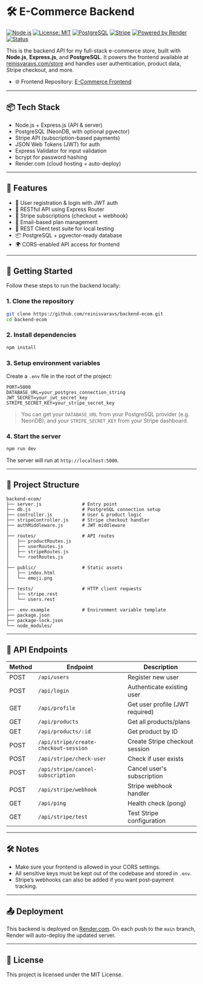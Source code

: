 # 🛠️ E-Commerce Backend

[![Node.js](https://img.shields.io/badge/Node.js-18.x-green?logo=node.js)](https://nodejs.org/)
[![License: MIT](https://img.shields.io/badge/License-MIT-blue.svg)](https://opensource.org/licenses/MIT)
[![PostgreSQL](https://img.shields.io/badge/PostgreSQL-15.x-blue?logo=postgresql)](https://www.postgresql.org/)
[![Stripe](https://img.shields.io/badge/Stripe-API-blueviolet?logo=stripe)](https://stripe.com/)
[![Powered by Render](https://img.shields.io/badge/Hosted%20on-Render-%230066ff?logo=render)](https://render.com/)
[![Status](https://img.shields.io/badge/status-live-brightgreen)]()

This is the backend API for my full-stack e-commerce store, built with **Node.js**, **Express.js**, and **PostgreSQL**. It powers the frontend available at [reinisvaravs.com/store](https://reinisvaravs.com/store) and handles user authentication, product data, Stripe checkout, and more.

- 🌐 Frontend Repository: [E-Commerce Frontend](https://github.com/reinisvaravs/frontend-ecom)

---

## 📦 Tech Stack

- Node.js + Express.js (API & server)
- PostgreSQL (NeonDB, with optional pgvector)
- Stripe API (subscription-based payments)
- JSON Web Tokens (JWT) for auth
- Express Validator for input validation
- bcrypt for password hashing
- Render.com (cloud hosting + auto-deploy)

---

## 🧠 Features

- 🔐 User registration & login with JWT auth
- 🧾 RESTful API using Express Router
- 🔄 Stripe subscriptions (checkout + webhook)
- 📧 Email-based plan management
- 🧪 REST Client test suite for local testing
- 📦 PostgreSQL + pgvector-ready database
- 🌍 CORS-enabled API access for frontend

---

## 🚀 Getting Started

Follow these steps to run the backend locally:

### 1. Clone the repository

```bash
git clone https://github.com/reinisvaravs/backend-ecom.git
cd backend-ecom
```

### 2. Install dependencies

```bash
npm install
```

### 3. Setup environment variables

Create a `.env` file in the root of the project:

```env
PORT=5000
DATABASE_URL=your_postgres_connection_string
JWT_SECRET=your_jwt_secret_key
STRIPE_SECRET_KEY=your_stripe_secret_key
```

> You can get your `DATABASE_URL` from your PostgreSQL provider (e.g. NeonDB), and your `STRIPE_SECRET_KEY` from your Stripe dashboard.

### 4. Start the server

```bash
npm run dev
```

The server will run at `http://localhost:5000`.

---

## 📁 Project Structure

```
backend-ecom/
├── server.js               # Entry point
├── db.js                   # PostgreSQL connection setup
├── controller.js           # User & product logic
├── stripeController.js     # Stripe checkout handler
├── authMiddleware.js       # JWT middleware
│
├── routes/                 # API routes
│   ├── productRoutes.js
│   ├── userRoutes.js
│   ├── stripeRoutes.js
│   └── rootRoutes.js
│
├── public/                 # Static assets
│   ├── index.html
│   └── emoji.png
│
├── tests/                  # HTTP client requests
│   ├── stripe.rest
│   └── users.rest
│
├── .env.example            # Environment variable template
├── package.json
├── package-lock.json
└── node_modules/
```

---

## 🔌 API Endpoints

| Method | Endpoint                              | Description                     |
| ------ | ------------------------------------- | ------------------------------- |
| POST   | `/api/users`                          | Register new user               |
| POST   | `/api/login`                          | Authenticate existing user      |
| GET    | `/api/profile`                        | Get user profile (JWT required) |
| GET    | `/api/products`                       | Get all products/plans          |
| GET    | `/api/products/:id`                   | Get product by ID               |
| POST   | `/api/stripe/create-checkout-session` | Create Stripe checkout session  |
| POST   | `/api/stripe/check-user`              | Check if user exists            |
| POST   | `/api/stripe/cancel-subscription`     | Cancel user's subscription      |
| POST   | `/api/stripe/webhook`                 | Stripe webhook handler          |
| GET    | `/api/ping`                           | Health check (pong)             |
| GET    | `/api/stripe/test`                    | Test Stripe configuration       |

---

## 🛠 Notes

- Make sure your frontend is allowed in your CORS settings.
- All sensitive keys must be kept out of the codebase and stored in `.env`.
- Stripe’s webhooks can also be added if you want post-payment tracking.

---

## 📤 Deployment

This backend is deployed on [Render.com](https://render.com). On each push to the `main` branch, Render will auto-deploy the updated server.

---

## 📄 License

This project is licensed under the MIT License.

